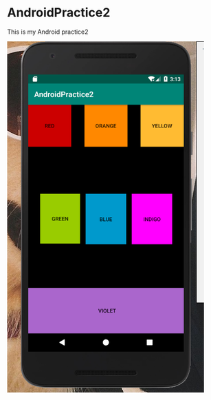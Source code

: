 # AndroidPractice2
This is my Android practice2

![约束布局](https://github.com/yangzaiqiong/AndroidPractice2/blob/master/app/src/main/res/drawable/%E7%BA%A6%E6%9D%9F%E5%B8%83%E5%B1%80constrainlayout.png)
